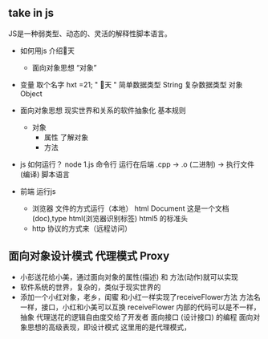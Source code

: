 ## take in js
  JS是一种弱类型、动态的、灵活的解释性脚本语言。
- 如何用js 介绍💛天
  - 面向对象思想
  “对象”
- 变量
  取个名字 hxt =21; " 💛天 " 简单数据类型 String 
  复杂数据类型 对象 Object
- 面向对象思想 
  现实世界和关系的软件抽象化
  基本规则
  - 对象
    - 属性 了解对象
    - 方法

- js 如何运行？
  node 1.js 命令行 运行在后端
  .cpp -> .o (二进制) -> 执行文件 (编译)
  脚本语言 

- 前端 运行js
  - 浏览器  文件的方式运行（本地）
    html Document 
    <!DOCTYPE html>  这是一个文档(doc),type html(浏览器识别标签)
    html5 的标准头
  - http 协议的方式来（远程访问）
    

## 面向对象设计模式 代理模式 Proxy
  - 小彭送花给小美，通过面向对象的属性(描述) 和 方法(动作)就可以实现
  - 软件系统的世界，复杂的，类似于现实世界的
  - 添加一个小红对象，老乡，闺蜜
    和小红一样实现了receiveFlower方法
    方法名一样，接口，小红和小美可以互换 
    receiveFlower 内部的代码可以是不一样，抽象
    代理送花的逻辑自由度交给了开发者
    面向接口 (设计接口) 的编程 面向对象思想的高级表现，即设计模式
    这里用的是代理模式，